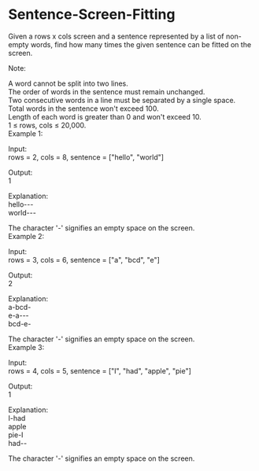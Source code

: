 # Sentence-Screen-Fitting

Given a rows x cols screen and a sentence represented by a list of non-empty words, find how many times the given sentence can be fitted on the screen.

Note:

A word cannot be split into two lines.  
The order of words in the sentence must remain unchanged.  
Two consecutive words in a line must be separated by a single space.  
Total words in the sentence won't exceed 100.  
Length of each word is greater than 0 and won't exceed 10.  
1 ≤ rows, cols ≤ 20,000.  
Example 1:  

Input:    
rows = 2, cols = 8, sentence = ["hello", "world"]

Output:  
1

Explanation:  
hello---  
world---

The character '-' signifies an empty space on the screen.  
Example 2:

Input:  
rows = 3, cols = 6, sentence = ["a", "bcd", "e"]

Output:   
2

Explanation:  
a-bcd-   
e-a---  
bcd-e-

The character '-' signifies an empty space on the screen.  
Example 3:

Input:  
rows = 4, cols = 5, sentence = ["I", "had", "apple", "pie"]

Output:   
1

Explanation:  
I-had  
apple   
pie-I  
had--  

The character '-' signifies an empty space on the screen.

